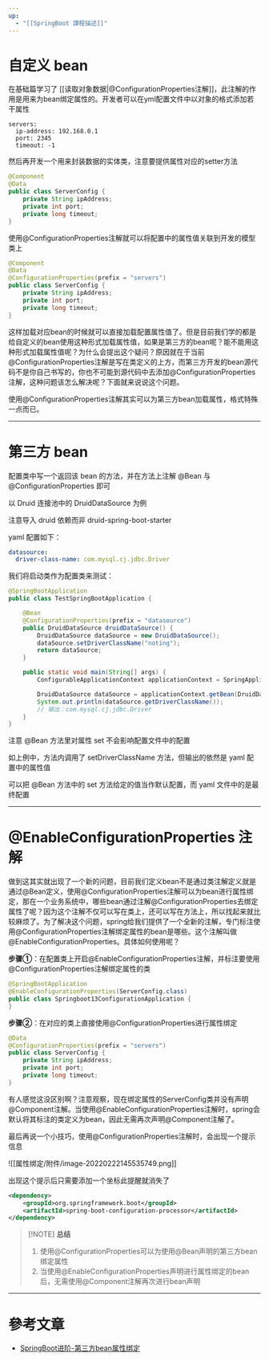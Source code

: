 ```yaml
---
up:
  - "[[SpringBoot 課程描述]]"
---
```

# 自定义 bean

在基础篇学习了 [[读取对象数据|@ConfigurationProperties注解]]，此注解的作用是用来为bean绑定属性的。开发者可以在yml配置文件中以对象的格式添加若干属性

```YML
servers:
  ip-address: 192.168.0.1 
  port: 2345
  timeout: -1
```

​然后再开发一个用来封装数据的实体类，注意要提供属性对应的setter方法

```JAVA
@Component
@Data
public class ServerConfig {
    private String ipAddress;
    private int port;
    private long timeout;
}
```

​使用@ConfigurationProperties注解就可以将配置中的属性值关联到开发的模型类上

```JAVA
@Component
@Data
@ConfigurationProperties(prefix = "servers")
public class ServerConfig {
    private String ipAddress;
    private int port;
    private long timeout;
}
```

​这样加载对应bean的时候就可以直接加载配置属性值了。但是目前我们学的都是给自定义的bean使用这种形式加载属性值，如果是第三方的bean呢？能不能用这种形式加载属性值呢？为什么会提出这个疑问？原因就在于当前@ConfigurationProperties注解是写在类定义的上方，而第三方开发的bean源代码不是你自己书写的，你也不可能到源代码中去添加@ConfigurationProperties注解，这种问题该怎么解决呢？下面就来说说这个问题。

​使用@ConfigurationProperties注解其实可以为第三方bean加载属性，格式特殊一点而已。

---

# 第三方 bean

配置类中写一个返回该 bean 的方法，并在方法上注解 @Bean 与 @ConfigurationProperties 即可

以 Druid 连接池中的 DruidDataSource 为例

注意导入 druid 依赖而非 druid-spring-boot-starter

yaml 配置如下：

```yml
datasource:
  driver-class-name: com.mysql.cj.jdbc.Driver
```

我们将启动类作为配置类来测试：

```java
@SpringBootApplication
public class TestSpringBootApplication {

    @Bean
    @ConfigurationProperties(prefix = "datasource")
    public DruidDataSource druidDataSource() {
        DruidDataSource dataSource = new DruidDataSource();
        dataSource.setDriverClassName("noting");
        return dataSource;
    }

    public static void main(String[] args) {
        ConfigurableApplicationContext applicationContext = SpringApplication.run(TestSpringBootApplication.class, args);

        DruidDataSource dataSource = applicationContext.getBean(DruidDataSource.class);
        System.out.println(dataSource.getDriverClassName());
        // 输出：com.mysql.cj.jdbc.Driver
    }
}
```

注意 @Bean 方法里对属性 set 不会影响配置文件中的配置

如上例中，方法内调用了 setDriverClassName 方法，但输出的依然是 yaml 配置中的属性值

可以把 @Bean 方法中的 set 方法给定的值当作默认配置，而 yaml 文件中的是最终配置

---

# @EnableConfigurationProperties 注解

​做到这其实就出现了一个新的问题，目前我们定义bean不是通过类注解定义就是通过@Bean定义，使用@ConfigurationProperties注解可以为bean进行属性绑定，那在一个业务系统中，哪些bean通过注解@ConfigurationProperties去绑定属性了呢？因为这个注解不仅可以写在类上，还可以写在方法上，所以找起来就比较麻烦了。为了解决这个问题，spring给我们提供了一个全新的注解，专门标注使用@ConfigurationProperties注解绑定属性的bean是哪些。这个注解叫做@EnableConfigurationProperties。具体如何使用呢？

**步骤①**：在配置类上开启@EnableConfigurationProperties注解，并标注要使用@ConfigurationProperties注解绑定属性的类

```java
@SpringBootApplication
@EnableConfigurationProperties(ServerConfig.class)
public class Springboot13ConfigurationApplication {
}
```

**步骤②**：在对应的类上直接使用@ConfigurationProperties进行属性绑定

```JAVA
@Data
@ConfigurationProperties(prefix = "servers")
public class ServerConfig {
    private String ipAddress;
    private int port;
    private long timeout;
}
```

​有人感觉这没区别啊？注意观察，现在绑定属性的ServerConfig类并没有声明@Component注解。当使用@EnableConfigurationProperties注解时，spring会默认将其标注的类定义为bean，因此无需再次声明@Component注解了。

​最后再说一个小技巧，使用@ConfigurationProperties注解时，会出现一个提示信息

![[属性绑定/附件/image-20220222145535749.png]]

​出现这个提示后只需要添加一个坐标此提醒就消失了

```XML
<dependency>
    <groupId>org.springframework.boot</groupId>
    <artifactId>spring-boot-configuration-processor</artifactId>
</dependency>
```

> [!NOTE] **总结**
> 
> 1. 使用@ConfigurationProperties可以为使用@Bean声明的第三方bean绑定属性
> 2. 当使用@EnableConfigurationProperties声明进行属性绑定的bean后，无需使用@Component注解再次进行bean声明

---

# 參考文章

- [SpringBoot进阶-第三方bean属性绑定](https://blog.csdn.net/cey_tao/article/details/127584000)